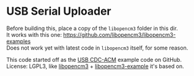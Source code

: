 # USB Serial Uploader

Before building this, place a copy of the `libopencm3` folder in this dir.  
It works with this one: <https://github.com/libopencm3/libopencm3-examples>  
Does not work yet with latest code in `libopencm3` itself, for some reason.

This code started off as the [USB CDC-ACM][1] example code on GitHub.  
License: LGPL3, like [libopencm3][2] + [libopencm3-example][3] it's based on.

[1]: https://github.com/libopencm3/libopencm3-examples/tree/master/examples/stm32/f1/stm32-maple/usb_cdcacm
[2]: https://github.com/libopencm3/libopencm3
[3]: https://github.com/libopencm3/libopencm3-examples

